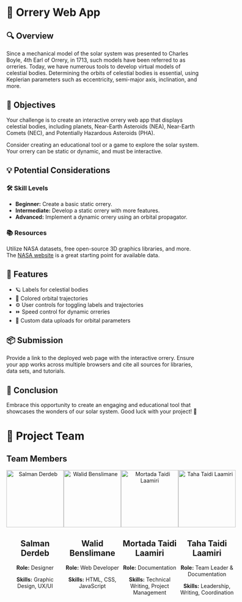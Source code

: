 

<body>
    <h1>🌌 Orrery Web App</h1>
    <h2>🔍 Overview</h2>
    <p>
        Since a mechanical model of the solar system was presented to Charles Boyle, 4th Earl of Orrery, in 1713, 
        such models have been referred to as orreries. Today, we have numerous tools to develop virtual models of 
        celestial bodies. Determining the orbits of celestial bodies is essential, using Keplerian parameters 
        such as eccentricity, semi-major axis, inclination, and more.
    </p>
    <h2>🎯 Objectives</h2>
    <p>
        Your challenge is to create an interactive orrery web app that displays celestial bodies, including 
        planets, Near-Earth Asteroids (NEA), Near-Earth Comets (NEC), and Potentially Hazardous Asteroids (PHA).
    </p>
    <p>
        Consider creating an educational tool or a game to explore the solar system. Your orrery can be static 
        or dynamic, and must be interactive.
    </p>
    <h2>💡 Potential Considerations</h2>
    <h3>🛠 Skill Levels</h3>
    <ul>
        <li><strong>Beginner:</strong> Create a basic static orrery.</li>
        <li><strong>Intermediate:</strong> Develop a static orrery with more features.</li>
        <li><strong>Advanced:</strong> Implement a dynamic orrery using an orbital propagator.</li>
    </ul>
    <h3>📚 Resources</h3>
    <p>
        Utilize NASA datasets, free open-source 3D graphics libraries, and more. 
        The <a href="https://www.nasa.gov">NASA website</a> is a great starting point for available data.
    </p>
    <h2>🌟 Features</h2>
    <ul>
        <li>🪐 Labels for celestial bodies</li>
        <li>🌈 Colored orbital trajectories</li>
        <li>⚙️ User controls for toggling labels and trajectories</li>
        <li>⏩ Speed control for dynamic orreries</li>
        <li>📂 Custom data uploads for orbital parameters</li>
    </ul>
    <h2>📦 Submission</h2>
    <p>
        Provide a link to the deployed web page with the interactive orrery. Ensure your app works across multiple 
        browsers and cite all sources for libraries, data sets, and tutorials.
    </p>
    <h2>🚀 Conclusion</h2>
    <p>
        Embrace this opportunity to create an engaging and educational tool that showcases the wonders of our 
        solar system. Good luck with your project! 🌠
<h1>🚀 Project Team</h1>
  

 ## Team Members

<div style="display: flex; justify-content: space-around;">

<div style="text-align: center; justify-content=center;">
    <img src="https://github.com/user-attachments/assets/b61233f2-a0fa-47de-a3f9-6007b1c1d453" alt="Salman Derdeb" width="150">
    <h2>Salman Derdeb</h2>
    <p><strong>Role:</strong> Designer</p>
    <p><strong>Skills:</strong> Graphic Design, UX/UI</p>
</div>

<div style="text-align: center;">
    <img src="https://github.com/user-attachments/assets/331fc805-78e1-48ea-b441-33531ead54f9" alt="Walid Benslimane" width="150">
    <h2>Walid Benslimane</h2>
    <p><strong>Role:</strong> Web Developer</p>
    <p><strong>Skills:</strong> HTML, CSS, JavaScript</p>
</div>

<div style="text-align: center;">
    <img src="https://github.com/user-attachments/assets/eeddf3e4-373e-47a2-b89f-248aacf124cd" alt="Mortada Taidi Laamiri" width="150">
    <h2>Mortada Taidi Laamiri</h2>
    <p><strong>Role:</strong> Documentation</p>
    <p><strong>Skills:</strong> Technical Writing, Project Management</p>
</div>

<div style="text-align: center;">
    <img src="https://github.com/user-attachments/assets/12a3426f-ae99-45b6-90b2-05169ba14a44" alt="Taha Taidi Laamiri" width="150">
    <h2>Taha Taidi Laamiri</h2>
    <p><strong>Role:</strong> Team Leader & Documentation</p>
    <p><strong>Skills:</strong> Leadership, Writing, Coordination</p>
</div>

</div>





</body>
</html>

